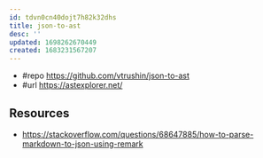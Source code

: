 ```yaml
---
id: tdvn0cn40dojt7h82k32dhs
title: json-to-ast
desc: ''
updated: 1698262670449
created: 1683231567207
---
```


- #repo https://github.com/vtrushin/json-to-ast
- #url https://astexplorer.net/

## Resources

- https://stackoverflow.com/questions/68647885/how-to-parse-markdown-to-json-using-remark